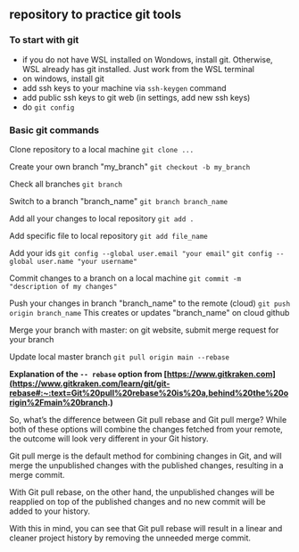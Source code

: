 ## repository to practice git tools

### To start with git

- if you do not have WSL installed on Wondows, install git. Otherwise, WSL already has git installed. Just work from the WSL terminal
- on windows, install git 
- add ssh keys to your machine via `ssh-keygen` command
- add public ssh keys to git web (in settings, add new ssh keys)
- do `git config`

### Basic git commands 

Clone repository to a local machine
`git clone ...`

Create your own branch "my_branch"
`git checkout -b my_branch`

Check all branches
`git branch`

Switch to a branch "branch_name"
`git branch branch_name`

Add all your changes to local repository
`git add .`

Add specific file to local repository
`git add file_name`

Add your ids
`git config --global user.email "your email"`
`git config --global user.name "your username"`


Commit changes to a branch on a local machine
`git commit -m "description of my changes"`

Push your changes in branch "branch_name" to the remote (cloud)
`git push origin branch_name`
This creates or updates "branch_name" on cloud github

Merge your branch with master: on git website, submit merge request for your branch 

Update local master branch
`git pull origin main --rebase`

**Explanation of the `-- rebase` option from [https://www.gitkraken.com](https://www.gitkraken.com/learn/git/git-rebase#:~:text=Git%20pull%20rebase%20is%20a,behind%20the%20origin%2Fmain%20branch.)**

So, what’s the difference between Git pull rebase and Git pull merge? While both of these options will combine the changes fetched from your remote, the outcome will look very different in your Git history.

Git pull merge is the default method for combining changes in Git, and will merge the unpublished changes with the published changes, resulting in a merge commit.

With Git pull rebase, on the other hand, the unpublished changes will be reapplied on top of the published changes and no new commit will be added to your history.

With this in mind, you can see that Git pull rebase will result in a linear and cleaner project history by removing the unneeded merge commit.

